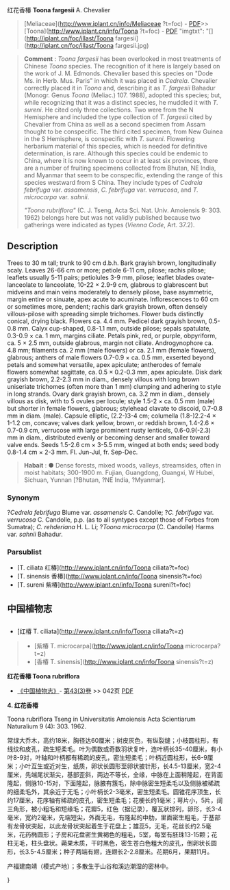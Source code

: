 红花香椿 **Toona fargesii** A. Chevalier

> [Meliaceae](http://www.iplant.cn/info/Meliaceae ?t=foc) - [PDF](http://iplant.cn/foc/pdf/Meliaceae.pdf)>>[Toona](http://www.iplant.cn/info/Toona ?t=foc) - [PDF](http://www.iplant.cn/foc/pdf/Toona.pdf)
  "imgtxt": "[](http://iplant.cn/foc/illast/Toona fargesii](http://iplant.cn/foc/illast/Toona fargesii.jpg)

> **Comment** : 
> *Toona fargesii* has been overlooked in most treatments of Chinese *Toona* species. The recognition of it here is largely based on the work of J. M. Edmonds. Chevalier based this species on \"Dode Ms. in Herb. Mus. Paris\" in which it was placed in *Cedrela*. Chevalier correctly placed it in *Toona* and, describing it as *T. fargesii* Bahadur (Monogr. Genus *Toona* (Meliac.) 107. 1988), adopted this species; but, while recognizing that it was a distinct species, he muddled it with *T. sureni*. He cited only three collections. Two were from the N Hemisphere and included the type collection of *T. fargesii* cited by Chevalier from China as well as a second specimen from Assam thought to be conspecific. The third cited specimen, from New Guinea in the S Hemisphere, is conspecific with *T. sureni*. Flowering herbarium material of this species, which is needed for definitive determination, is rare. Although this species could be endemic to China, where it is now known to occur in at least six provinces, there are a number of fruiting specimens collected from Bhutan, NE India, and Myanmar that seem to be conspecific, extending the range of this species westward from S China. They include types of *Cedrela febrifuga* var. *assamensis*, *C. febrifuga* var. *verrucosa*, and *T. microcarpa* var. *sahnii*.
>
> *\"Toona rubriflora\"* (C. J. Tseng, Acta Sci. Nat. Univ. Amoiensis 9: 303. 1962) belongs here but was not validly published because two gatherings were indicated as types (*Vienna Code*, Art. 37.2).

## Description

Trees to 30 m tall; trunk to 90 cm d.b.h. Bark grayish brown, longitudinally scaly. Leaves 26-66 cm or more; petiole 6-11 cm, pilose; rachis pilose; leaflets usually 5-11 pairs; petiolules 3-9 mm, pilose; leaflet blades ovate-lanceolate to lanceolate, 10-22 × 2.9-9 cm, glabrous to glabrescent but midveins and main veins moderately to densely pilose, base asymmetric, margin entire or sinuate, apex acute to acuminate. Inflorescences to 60 cm or sometimes more, pendent; rachis dark grayish brown, often densely villous-pilose with spreading simple trichomes. Flower buds distinctly conical, drying black. Flowers ca. 4.4 mm. Pedicel dark grayish brown, 0.5-0.8 mm. Calyx cup-shaped, 0.8-1.1 mm, outside pilose; sepals spatulate, 0.3-0.9 × ca. 1 mm, margins ciliate. Petals pink, red, or purple, obpyriform, ca. 5 × 2.5 mm, outside glabrous, margin not ciliate. Androgynophore ca. 4.8 mm; filaments ca. 2 mm (male flowers) or ca. 2.1 mm (female flowers), glabrous; anthers of male flowers 0.7-0.9 × ca. 0.5 mm, exserted beyond petals and somewhat versatile, apex apiculate; antherodes of female flowers somewhat sagittate, ca. 0.5 × 0.2-0.3 mm, apex apiculate. Disk dark grayish brown, 2.2-2.3 mm in diam., densely villous with long brown uniseriate trichomes (often more than 1 mm) clumping and adhering to style in long strands. Ovary dark grayish brown, ca. 3.2 mm in diam., densely villous as disk, with to 5 ovules per locule; style 1.5-2 × ca. 0.5 mm (male) but shorter in female flowers, glabrous; stylehead clavate to discoid, 0.7-0.8 mm in diam. (male). Capsule elliptic, (2.2-)3-4 cm; columella (1.8-)2.2-4 × 1-1.2 cm, concave; valves dark yellow, brown, or reddish brown, 1.4-2.6 × 0.7-0.9 cm, verrucose with large prominent rusty lenticels, 0.6-0.9(-2.3) mm in diam., distributed evenly or becoming denser and smaller toward valve ends. Seeds 1.5-2.6 cm × 3-5.5 mm, winged at both ends; seed body 0.8-1.4 cm × 2-3 mm. Fl. Jun-Jul, fr. Sep-Dec.

> **Habait** : 
>● Dense forests, mixed woods, valleys, streamsides, often in moist habitats; 300-1900 m. Fujian, Guangdong, Guangxi, W Hubei, Sichuan, Yunnan [?Bhutan, ?NE India, ?Myanmar].

### Synonym
?*Cedrela febrifuga* Blume var. *assamensis* C. Candolle; ?*C. febrifuga* var. *verrucosa* C. Candolle, p.p. (as to all syntypes except those of Forbes from Sumatra); *C. rehderiana* H. L. Li; ?*Toona microcarpa* (C. Candolle) Harms var. *sahnii* Bahadur.

### Parsublist

* [T.  ciliata  红椿](http://www.iplant.cn/info/Toona ciliata?t=foc)
* [T.  sinensis  香椿](http://www.iplant.cn/info/Toona sinensis?t=foc)
* [T.  sureni  紫椿](http://www.iplant.cn/info/Toona sureni?t=foc)

## 中国植物志

## 
* [红椿  T.  ciliata](http://www.iplant.cn/info/Toona ciliata?t=z)
> * [紫椿  T.  microcarpa](http://www.iplant.cn/info/Toona microcarpa?t=z)
> * [香椿  T.  sinensis](http://www.iplant.cn/info/Toona sinensis?t=z)

**红花香椿 Toona rubriflora**

* [《中国植物志》](http://www.iplant.cn/frps)- [第43(3)卷](http://www.iplant.cn/frps/vol/43(3)) >> 042页 [PDF](http://www.iplant.cn/frps/pdf/43(3)/042a.PDF)

**4. 红花香椿**

Toona rubriflora Tseng in Universitatis Amoiensis Acta Scientiarum Naturalium 9 (4): 303. 1962.

常绿大乔木，高约18米，胸径达60厘米；树皮灰色，有纵裂缝；小枝圆柱形，有线纹和皮孔，疏生短柔毛。叶为偶数或奇数羽状复叶，连叶柄长35-40厘米，有小叶8-9对，叶轴和叶柄都有稀疏的皮孔，密生短柔毛；叶柄近圆柱形，长6-9厘米；小叶互生或近对生，纸质，卵状长圆形至卵状披针形，长4.5-13厘米，宽2-4厘米，先端尾状渐尖，基部歪斜，两边不等长，全缘，中脉在上面稍隆起，在背面隆起，侧脉10-15对，下面隆起，脉腋有簇毛，除中脉密生短柔毛以及侧脉被稀疏的细柔毛外，其余近于无毛；小叶柄长2-3毫米，密生短柔毛。圆锥花序顶生，长约17厘米，花序轴有稀疏的皮孔，密生短柔毛；花梗长约1毫米；萼片小，5片，阔三角形，被小粗毛和短缘毛；花瓣5，红色（据记录），覆瓦状排列，卵形，长3-4毫米，宽约2毫米，先端短尖，外面无毛，有隆起的中肋，里面密生粗毛，于基部有龙骨状突起，以此龙骨状突起着生于花盘上；雄蕊5，无毛，花丝长约2.5毫米，花药椭圆形；子房和花盘密生黄褐色的粗毛，5室，每室有胚珠13-15颗；花柱无毛，柱头盘状。蒴果木质，干时黑色，密生苍白色粗大的皮孔，倒卵状长圆形，长3.5-4.5厘米；种子两端有翅，连翅长2-2.8厘米。花期6月，果期11月。

产福建南靖（模式产地）；多散生于山谷和溪边潮湿的密林中。

}